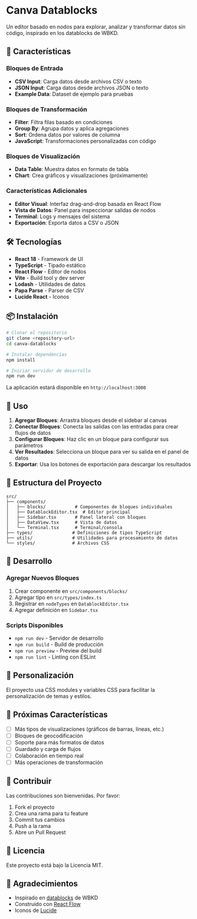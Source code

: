 # Canva Datablocks

Un editor basado en nodos para explorar, analizar y transformar datos sin código, inspirado en los datablocks de WBKD.

## 🚀 Características

### Bloques de Entrada
- **CSV Input**: Carga datos desde archivos CSV o texto
- **JSON Input**: Carga datos desde archivos JSON o texto  
- **Example Data**: Dataset de ejemplo para pruebas

### Bloques de Transformación
- **Filter**: Filtra filas basado en condiciones
- **Group By**: Agrupa datos y aplica agregaciones
- **Sort**: Ordena datos por valores de columna
- **JavaScript**: Transformaciones personalizadas con código

### Bloques de Visualización
- **Data Table**: Muestra datos en formato de tabla
- **Chart**: Crea gráficos y visualizaciones (próximamente)

### Características Adicionales
- **Editor Visual**: Interfaz drag-and-drop basada en React Flow
- **Vista de Datos**: Panel para inspeccionar salidas de nodos
- **Terminal**: Logs y mensajes del sistema
- **Exportación**: Exporta datos a CSV o JSON

## 🛠️ Tecnologías

- **React 18** - Framework de UI
- **TypeScript** - Tipado estático
- **React Flow** - Editor de nodos
- **Vite** - Build tool y dev server
- **Lodash** - Utilidades de datos
- **Papa Parse** - Parser de CSV
- **Lucide React** - Iconos

## 📦 Instalación

```bash
# Clonar el repositorio
git clone <repository-url>
cd canva-datablocks

# Instalar dependencias
npm install

# Iniciar servidor de desarrollo
npm run dev
```

La aplicación estará disponible en `http://localhost:3000`

## 🎯 Uso

1. **Agregar Bloques**: Arrastra bloques desde el sidebar al canvas
2. **Conectar Bloques**: Conecta las salidas con las entradas para crear flujos de datos
3. **Configurar Bloques**: Haz clic en un bloque para configurar sus parámetros
4. **Ver Resultados**: Selecciona un bloque para ver su salida en el panel de datos
5. **Exportar**: Usa los botones de exportación para descargar los resultados

## 📁 Estructura del Proyecto

```
src/
├── components/
│   ├── blocks/           # Componentes de bloques individuales
│   ├── DatablockEditor.tsx  # Editor principal
│   ├── Sidebar.tsx       # Panel lateral con bloques
│   ├── DataView.tsx      # Vista de datos
│   └── Terminal.tsx      # Terminal/consola
├── types/               # Definiciones de tipos TypeScript
├── utils/               # Utilidades para procesamiento de datos
└── styles/              # Archivos CSS
```

## 🔧 Desarrollo

### Agregar Nuevos Bloques

1. Crear componente en `src/components/blocks/`
2. Agregar tipo en `src/types/index.ts`
3. Registrar en `nodeTypes` en `DatablockEditor.tsx`
4. Agregar definición en `Sidebar.tsx`

### Scripts Disponibles

- `npm run dev` - Servidor de desarrollo
- `npm run build` - Build de producción
- `npm run preview` - Preview del build
- `npm run lint` - Linting con ESLint

## 🎨 Personalización

El proyecto usa CSS modules y variables CSS para facilitar la personalización de temas y estilos.

## 📝 Próximas Características

- [ ] Más tipos de visualizaciones (gráficos de barras, líneas, etc.)
- [ ] Bloques de geocodificación
- [ ] Soporte para más formatos de datos
- [ ] Guardado y carga de flujos
- [ ] Colaboración en tiempo real
- [ ] Más operaciones de transformación

## 🤝 Contribuir

Las contribuciones son bienvenidas. Por favor:

1. Fork el proyecto
2. Crea una rama para tu feature
3. Commit tus cambios
4. Push a la rama
5. Abre un Pull Request

## 📄 Licencia

Este proyecto está bajo la Licencia MIT.

## 🙏 Agradecimientos

- Inspirado en [datablocks](https://datablocks.pro/) de WBKD
- Construido con [React Flow](https://reactflow.dev/)
- Iconos de [Lucide](https://lucide.dev/)
